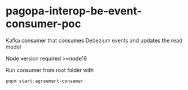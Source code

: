 # pagopa-interop-be-event-consumer-poc

Kafka consumer that consumes Debezium events and updates the read model

Node version required >=node16

Run consumer from root folder with 

```
pnpm start:agreement-consumer
```
